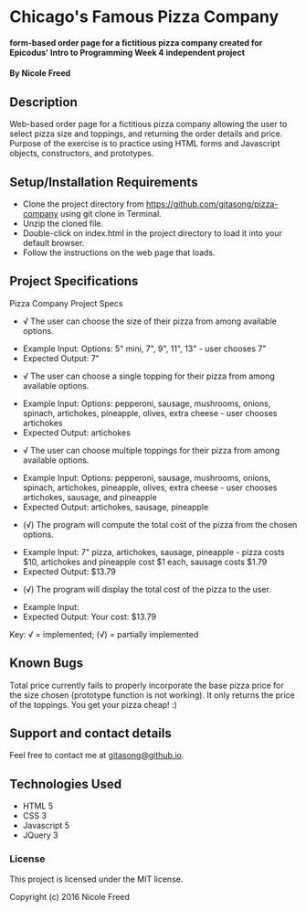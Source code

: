 # Chicago's Famous Pizza Company

#### form-based order page for a fictitious pizza company created for Epicodus' Intro to Programming Week 4 independent project

#### By Nicole Freed

## Description

Web-based order page for a fictitious pizza company allowing the user to select pizza size and toppings, and returning the order details and price. Purpose of the exercise is to practice using HTML forms and Javascript objects, constructors, and prototypes.

## Setup/Installation Requirements

* Clone the project directory from https://github.com/gitasong/pizza-company using git clone in Terminal.
* Unzip the cloned file.
* Double-click on index.html in the project directory to load it into your default browser.
* Follow the instructions on the web page that loads.

## Project Specifications
Pizza Company Project Specs

* √ The user can choose the size of their pizza from among available options.
- Example Input: Options: 5" mini, 7", 9", 11", 13" - user chooses 7"
- Expected Output: 7"

* √ The user can choose a single topping for their pizza from among available options.
- Example Input: Options: pepperoni, sausage, mushrooms, onions, spinach, artichokes, pineapple, olives, extra cheese - user chooses artichokes
- Expected Output: artichokes

* √ The user can choose multiple toppings for their pizza from among available options.
- Example Input: Options: pepperoni, sausage, mushrooms, onions, spinach, artichokes, pineapple, olives, extra cheese - user chooses artichokes, sausage, and pineapple
- Expected Output: artichokes, sausage, pineapple

* (√) The program will compute the total cost of the pizza from the chosen options.
- Example Input: 7" pizza, artichokes, sausage, pineapple - pizza costs $10, artichokes and pineapple cost $1 each, sausage costs $1.79
- Expected Output: $13.79

* (√) The program will display the total cost of the pizza to the user.
- Example Input: <user chooses options above>
- Expected Output: Your cost: $13.79

Key: √ = implemented; (√) = partially implemented


## Known Bugs

Total price currently fails to properly incorporate the base pizza price for the size chosen (prototype function is not working). It only returns the price of the toppings. You get your pizza cheap! :)

## Support and contact details

Feel free to contact me at gitasong@github.io.

## Technologies Used

* HTML 5
* CSS 3
* Javascript 5
* JQuery 3

### License

This project is licensed under the MIT license.

Copyright (c) 2016 Nicole Freed

